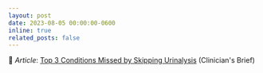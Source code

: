 ```yaml
---
layout: post
date: 2023-08-05 00:00:00-0600
inline: true
related_posts: false
---
```


📝 *Article*: [Top 3 Conditions Missed by Skipping Urinalysis](https://www.cliniciansbrief.com/article/urinalysis-proteinuria-glucosuria-fanconi-syndrome-subclinical-bacteriuria-dogs-cats) (Clinician's Brief)